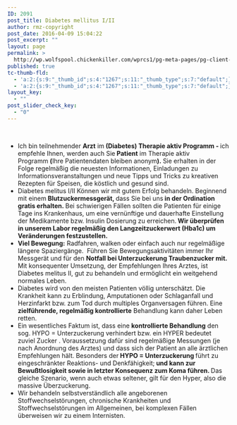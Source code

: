 ```yaml
---
ID: 2091
post_title: Diabetes mellitus I/II
author: rmz-copyright
post_date: 2016-04-09 15:04:22
post_excerpt: ""
layout: page
permalink: >
  http://wp.wolfspool.chickenkiller.com/wprcs1/pg-meta-pages/pg-client-pages-rmz/kassenleistungen/diabetes-mellitus-iii/
published: true
tc-thumb-fld:
  - 'a:2:{s:9:"_thumb_id";s:4:"1267";s:11:"_thumb_type";s:7:"default";}'
  - 'a:2:{s:9:"_thumb_id";s:4:"1267";s:11:"_thumb_type";s:7:"default";}'
layout_key:
  - ""
post_slider_check_key:
  - "0"
---
```

&nbsp;

<ul>
    <li style="font-weight: 400;">Ich bin teilnehmender <strong>Arzt</strong> im<strong> (Diabetes) Therapie aktiv Programm - </strong>ich empfehle Ihnen, werden auch Sie<strong> Patient</strong> im Therapie aktiv Programm <strong>(</strong>Ihre Patientendaten bleiben anonym<strong>). </strong>Sie erhalten in der Folge regelmäßig die neuesten Informationen, Einladungen zu Informationsveranstaltungen und neue Tipps und Tricks zu kreativen Rezepten für Speisen, die köstlich und gesund sind.</li>
    <li style="font-weight: 400;">Diabetes melitus I/II Können wir mit gutem Erfolg behandeln. Beginnend mit einem<strong> Blutzuckermessgerät, </strong>dass Sie bei uns<strong> in der Ordination gratis erhalten. </strong>Bei schwierigen Fällen sollten die Patienten für einige Tage ins Krankenhaus, um eine vernünftige und dauerhafte Einstellung der Medikamente bzw. Insulin Dosierung zu erreichen.<strong> Wir überprüfen in unserem Labor regelmäßig den Langzeitzuckerwert (Hba1c) </strong><strong>um Veränderungen festzustellen.</strong></li>
    <li style="font-weight: 400;"><strong>Viel Bewegung:</strong> Radfahren, walken oder einfach auch nur regelmäßige längere Spaziergänge.  Führen Sie Bewegungsaktivitäten immer Ihr Messgerät und für den <strong>Notfall bei Unterzuckerung Traubenzucker mit. </strong>Mit konsequenter Umsetzung, der Empfehlungen Ihres Arztes, ist Diabetes melitus II, gut zu behandeln und ermöglicht ein weitgehend normales Leben.</li>
    <li style="font-weight: 400;">Diabetes wird von den meisten Patienten völlig unterschätzt. Die Krankheit kann zu Erblindung, Amputationen oder Schlaganfall und Herzinfarkt bzw. zum Tod durch multiples Organversagen führen. Eine <strong>zielführende, regelmäßig kontrollierte</strong> Behandlung kann daher Leben retten.</li>
    <li style="font-weight: 400;">Ein wesentliches Faktum ist, dass eine <strong>kontrollierte Behandlung</strong> den sog. HYPO = Unterzuckerung verhindert bzw. ein HYPER bedeutet zuviel Zucker . Voraussetzung dafür sind regelmäßige Messungen (je nach Anordnung des Arztes) und dass sich der Patient an alle ärztlichen Empfehlungen hält. Besonders der<strong> HYPO = Unterzuckerung </strong>führt zu eingeschränkter Reaktions- und Denkfähigkeit;<strong> und kann zur Bewußtlosigkeit sowie in letzter Konsequenz zum Koma führen. </strong>Das gleiche Szenario, wenn auch etwas seltener, gilt für den Hyper, also die massive Überzuckerung.</li>
    <li style="font-weight: 400;"><span style="font-weight: 400;">Wir behandeln selbstverständlich alle angeborenen Stoffwechselstörungen, chronische Krankheiten und Stoffwechselstörungen im Allgemeinen, bei komplexen Fällen überweisen wir zu einem Internisten.</span></li>
</ul>